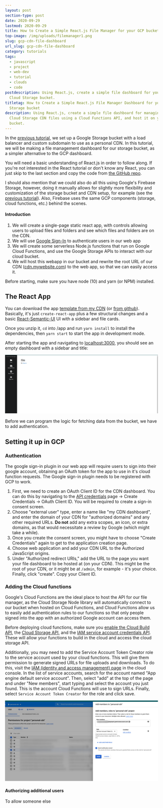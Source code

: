 ```yaml
---
layout: post
section-type: post
date: 2020-09-29
lastmod: 2020-09-29
title: How to Create a Simple React.js File Manager for your GCP bucket
top-image: /img/uploads/filemanager1.png
slug: gcp-cdn-file-dashboard
url_slug: gcp-cdn-file-dashboard
category: tutorials
tags:
  - javascript
  - project
  - web-dev
  - tutorial
  - clouds
  - code
postdescription: Using React.js, create a simple file dashboard for your Google
  Cloud Storage bucket.
titletag: How to Create a Simple React.js File Manager Dashboard for your Cloud
  Storage bucket
description: Using React.js, create a simple file dashboard for managing Google
  Cloud Storage CDN files using a Cloud Functions API, and host it on your
  bucket.
---
```

In the [previous tutorial](/tutorials/gcp-cdn), we set up a Google Storage bucket with a load balancer and custom subdomain to use as a personal CDN. In this tutorial, we will be making a file management dashboard for our storage bucket, as a simpler alternative to the GCP dashboard.

You will need a basic understanding of React.js in order to follow along. If you're not interested in the React tutorial or don't know any React, you can just skip to the last section and copy the code from [the GitHub repo](https://github.com/scitronboy/cloud-storage-dashboard).

I should also mention that we could also do all this using Google's Firebase Storage, however, doing it manually allows for slightly more flexibility and customization of the storage bucket and CDN setup, for example (see the [previous tutorial](/tutorials/gcp-cdn)). Also, Firebase uses the same GCP components (storage, cloud functions, etc.) behind the scenes.

#### Introduction

1. We will create a single-page static react app, with controls allowing users to upload files and folders and see which files and folders are on the CDN.
2. We will use [Google Sign-In](https://developers.google.com/identity/sign-in/web/sign-in) to authenticate users in our web app
3. We will create some serverless Node.js functions that run on Google Cloud Functions, and use the Google Storage APIs to interact with our cloud bucket.
4. We will host this webapp in our bucket and rewrite the root URL of our CDN ([cdn.mywebsite.com](https://cdn.benjaminashbaugh.me/)) to the web app, so that we can easily access it.

Before starting, make sure you have node (10) and yarn (or NPM) installed.

## The React App

You can download the app [template from my CDN](https://cdn.benjaminashbaugh.me/file-dashboard-template.zip) (or [from github](https://github.com/scitronboy/cloud-storage-dashboard/tree/template)). Basically, it's just `create-react-app` plus a few structural changes and a basic [React-Semantic-UI](https://react.semantic-ui.com/) UI with a sidebar and file cards.

Once you unzip it, `cd` into /app and run `yarn install` to install the dependencies, then `yarn start` to start the app in development mode.

After starting the app and navigating to [localhost:3000](http://localhost:3000/), you should see an empty dashboard with a sidebar and title:

![The empty dashboard](/img/uploads/dashboard_template.png "Empty dashboard template")

Before we can program the logic for fetching data from the bucket, we have to add authentication. 

## Setting it up in GCP

### Authentication

The google sign-in plugin in our web app will require users to sign into their google account, obtaining an OAuth token for the app to use in it's cloud function requests. The Google sign-in plugin needs to be registered with GCP to work.

1. First, we need to create an OAuth Client ID for the CDN dashboard. You can do this by navigating to the [API credentials](https://console.cloud.google.com/apis/credentials) page -> Create Credentials -> OAuth Client ID. You will be required to create a sign-in consent screen.
2. Choose "external user" type, enter a name like "my CDN dashboard", and enter the domain of your CDN for "authorized domains" and any other required URLs. **Do not** add any extra scopes, an icon, or extra domains, as that would necessitate a review by Google (which might take a while).
3. Once you create the consent screen, you might have to choose "Create Credentials" again to get to the application creation page.
4. Choose web application and add your CDN URL to the Authorized JavaScript origins.
5. Under "Authorized redirect URIs," add the URL to the page you want your file dashboard to be hosted at (on your CDN). This might be the root of your CDN, or it might be at `/admin`, for example - it's your choice. Finally, click "create". Copy your Client ID.

### Adding the Cloud functions

Google's Cloud Functions are the ideal place to host the API for our file manager, as the Cloud Storage Node library will automatically connect to our bucket when hosted on Cloud Functions, and Cloud Functions allow us to easily add authentication rules to our functions so that only people signed into the app with an authorized Google account can access them.

Before deploying cloud functions, make sure you [enable the Cloud Build API](https://console.cloud.google.com/marketplace/product/google/cloudbuild.googleapis.com), the [Cloud Storage API](https://console.cloud.google.com/flows/enableapi?apiid=storage-api.googleapis.com), and the [IAM service account credentials API](https://console.developers.google.com/apis/library/iamcredentials.googleapis.com). These will allow your functions to build in the cloud and access the cloud storage API. 

Additionally, you may need to add the Service Account Token Creator role to the service account used by your cloud functions. This will give them permission to generate signed URLs for file uploads and downloads. To do this, visit the [IAM (identity and access management) page](https://console.cloud.google.com/iam-admin/iam) in the cloud console. In the list of service accounts, search for the account named "App engine default service account". Then, select "add" at the top of the page and under "New members", start typing and select the account you just found. This is the account Cloud Functions will use to sign URLs. Finally, select `Service Account Token Creator` for the role and click save.

![The IAM page](/img/uploads/iam-tokencreator.png "The IAM page")

#### Authorizing additional users

To allow someone else